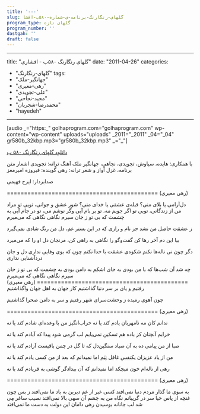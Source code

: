 ```yaml
---
title: '---'
slug: گلهای-رنگارنگ-برنامه-ی-شماره-۵۸۰ب-افشا
program_type: گلهای تازه
program_number: ''
dastgah: ''
draft: false
---
```


---
title: "گلهای رنگارنگ ۵۸۰ب - افشاری"
date: "2011-04-26"
categories: 
  - "گلهای-رنگارنگ"
tags: 
  - "جهانگیر-ملک"
  - "رهی-معیری"
  - "علی-تجویدی"
  - "مجید-نجاحی"
  - "محمدرضا-شجریان"
  - "hayedeh"
---

\[audio \_="https:\_" golhaprogram.com="golhaprogram.com" wp-content="wp-content" uploads="uploads" \_2011="\_2011" \_04="\_04" gr580b\_32kbp.mp3="gr580b\_32kbp.mp3" \_="\_"\]

[دانلود گلهای رنگارنگ ۵۸۰ ب](https://golhaprogram.com//wp-content/uploads/2011/04/gr580b_32kbp.mp3)

با همکاری: هایده، سیاوش، تجویدی، نجاهی، جهانگیر ملک آهنگ ترانه: تجویدی اشعار متن برنامه، غزل آواز و شعر ترانه: رهی گوینده:‌ فیروزه امیر‌معز

صدابردار: ایرج فهیمی

\============================================ (رهی معیری)

دل‌آرامی یا‍ بلای منی؟ قبله‌ی عشقی یا خدای منی؟ شور عشق و جوانی، تویی تو مراد من از زندگانی، تویی تو اگر جویم مه، تو بر بام آیی وگر نوشم می، تو در جام آیی به چشمت که بی تو ز جان سیرم نگاهی نگاهی که می‌میرم

ز عشقت حاصل من نشد جز نام و رازی که در این بستر غم، دل من رنگ شادی نمی‌گیرد

بیا این دم آخر رها کن گفت‌وگو را نگاهی به راهی کن، مرنجان دل او را که می‌میرد

دگر چون نی ناله‌ها نکنم شکوه‌ی عشقت با خدا نکنم چون که بوی وفایی نداری دل و جان دردآشنایی نداری

چه شد آن شب‌ها که با من بودی به جای اشکم به دامن بودی به چشمت که بی تو ز جان سیرم نگاهی نگاهی که می‌میرم ============================================ (رهی معیری) رفتیم و پای بر سر دنیا گذاشتیم کار جهان به اهل جهان واگذاشتیم

چون آهوی رمیده ز وحشت‌سرای شهر رفتیم و سر به دامن صحرا گذاشتیم

\============================================ (رهی معیری)

ندانم کان مه نامهربان یادم کند یا نه خراب‌انگیز من با وعده‌ای شادم کند یا نه

خرابم آنچنان کز باده هم تسکین نمی‌یابم لب گرمی شود پیدا که آبادم کند یا نه

صبا از من پیامی ده به آن صیاد سنگین‌دل که تا گل در چمن باقیست آزادم کند یا نه

من از یاد عزیزان یکنفس غافل نِیَم اما نمیدانم که بعد از من کسی یادم کند یا نه

رهی از ناله‌ام خون میچکد اما نمیدانم که آن بیدادگر گوشی به فریادم کند یا نه

\============================================ (رهی معیری)

به سوی ما گذار مردم دنیا نمی‌افتد کسی غیر از غم دیرین به یاد ما نمی‌افتد ز بس چون غنچه از پاس حیا سر در گریبانم نگاه من به چشم آن سهی بالا نمی‌افتد نصیب ساغر مِی شد لب جانانه بوسیدن رهی دامان این دولت به دست ما نمی‌افتد
